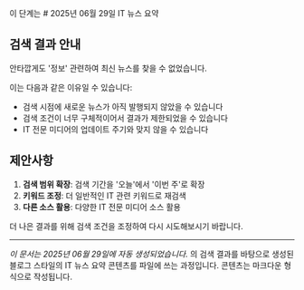 이 단계는 # 2025년 06월 29일 IT 뉴스 요약

## 검색 결과 안내

안타깝게도 '정보' 관련하여 최신 뉴스를 찾을 수 없었습니다.

이는 다음과 같은 이유일 수 있습니다:
- 검색 시점에 새로운 뉴스가 아직 발행되지 않았을 수 있습니다
- 검색 조건이 너무 구체적이어서 결과가 제한되었을 수 있습니다
- IT 전문 미디어의 업데이트 주기와 맞지 않을 수 있습니다

## 제안사항

1. **검색 범위 확장**: 검색 기간을 '오늘'에서 '이번 주'로 확장
2. **키워드 조정**: 더 일반적인 IT 관련 키워드로 재검색
3. **다른 소스 활용**: 다양한 IT 전문 미디어 소스 활용

더 나은 결과를 위해 검색 조건을 조정하여 다시 시도해보시기 바랍니다.

---
*이 문서는 2025년 06월 29일에 자동 생성되었습니다.*
의 검색 결과를 바탕으로 생성된 블로그 스타일의 IT 뉴스 요약 콘텐츠를 파일에 쓰는 과정입니다. 콘텐츠는 마크다운 형식으로 작성됩니다.